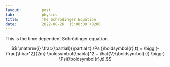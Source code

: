 ```yaml
---
layout:         post
tab:	        physics
title:          The Schrödinger Equation
date:           2022-08-26  15:00:00 +0200
---
```


This is the time dependent Schrödinger equation.

$$ \mathrm{i} \frac{\partial}{\partial t} \Psi(\boldsymbol{r},t) = \biggl(- \frac{\hbar^2}{2m} \boldsymbol{\nabla}^2 + \hat{V}(\boldsymbol{r}) \biggr) \Psi(\boldsymbol{r},t).$$
